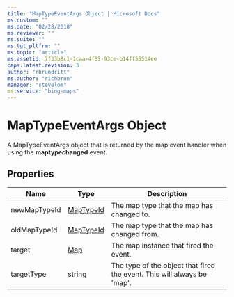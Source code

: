 ```yaml
---
title: "MapTypeEventArgs Object | Microsoft Docs"
ms.custom: ""
ms.date: "02/28/2018"
ms.reviewer: ""
ms.suite: ""
ms.tgt_pltfrm: ""
ms.topic: "article"
ms.assetid: 7f33b8c1-1caa-4f87-93ce-b14ff55514ee
caps.latest.revision: 3
author: "rbrundritt"
ms.author: "richbrun"
manager: "stevelom"
ms:service: "bing-maps"
---
```

# MapTypeEventArgs Object
A MapTypeEventArgs object that is returned by the map event handler when using the **maptypechanged** event.

## Properties


| Name         | Type      | Description                                                             |
|--------------|-----------|-------------------------------------------------------------------------|
| newMapTypeId | [MapTypeId](../v8-web-control/maptypeid-enumeration.md) | The map type that the map has changed to.                               |
| oldMapTypeId | [MapTypeId](../v8-web-control/maptypeid-enumeration.md) | The map type that the map has changed from.                             |
| target       | [Map](../v8-web-control/map-class.md)       | The map instance that fired the event.                                  |
| targetType   | string    | The type of the object that fired the event. This will always be 'map'. |
